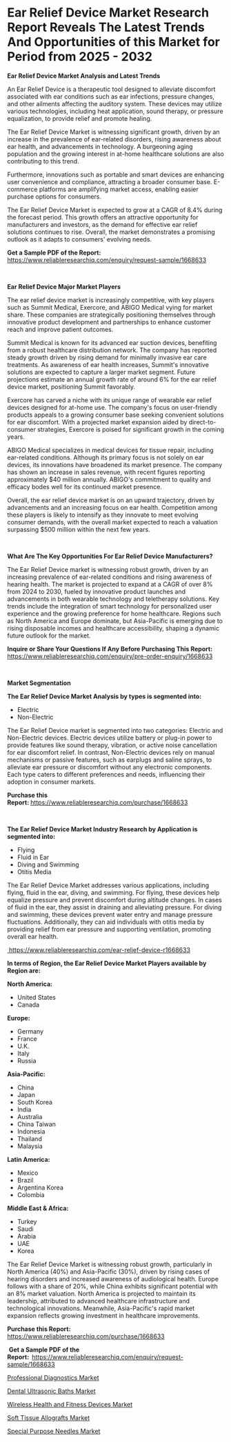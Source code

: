 <p><h1>Ear Relief Device Market Research Report Reveals The Latest Trends And Opportunities of this Market for Period from 2025 - 2032</h1></p><p><strong>Ear Relief Device Market Analysis and Latest Trends</strong></p>
<p><p>An Ear Relief Device is a therapeutic tool designed to alleviate discomfort associated with ear conditions such as ear infections, pressure changes, and other ailments affecting the auditory system. These devices may utilize various technologies, including heat application, sound therapy, or pressure equalization, to provide relief and promote healing. </p><p>The Ear Relief Device Market is witnessing significant growth, driven by an increase in the prevalence of ear-related disorders, rising awareness about ear health, and advancements in technology. A burgeoning aging population and the growing interest in at-home healthcare solutions are also contributing to this trend. </p><p>Furthermore, innovations such as portable and smart devices are enhancing user convenience and compliance, attracting a broader consumer base. E-commerce platforms are amplifying market access, enabling easier purchase options for consumers. </p><p>The Ear Relief Device Market is expected to grow at a CAGR of 8.4% during the forecast period. This growth offers an attractive opportunity for manufacturers and investors, as the demand for effective ear relief solutions continues to rise. Overall, the market demonstrates a promising outlook as it adapts to consumers' evolving needs.</p></p>
<p><strong>Get a Sample PDF of the Report:&nbsp;</strong> <a href="https://www.reliableresearchiq.com/enquiry/request-sample/1668633?utm_campaign=973&utm_medium=2&utm_source=Github&utm_content=ia&utm_term=03032025&utm_id=ear-relief-device">https://www.reliableresearchiq.com/enquiry/request-sample/1668633</a></p>
<p>&nbsp;</p>
<p><strong>Ear Relief Device Major Market Players</strong></p>
<p><p>The ear relief device market is increasingly competitive, with key players such as Summit Medical, Exercore, and ABIGO Medical vying for market share. These companies are strategically positioning themselves through innovative product development and partnerships to enhance customer reach and improve patient outcomes.</p><p>Summit Medical is known for its advanced ear suction devices, benefiting from a robust healthcare distribution network. The company has reported steady growth driven by rising demand for minimally invasive ear care treatments. As awareness of ear health increases, Summit's innovative solutions are expected to capture a larger market segment. Future projections estimate an annual growth rate of around 6% for the ear relief device market, positioning Summit favorably.</p><p>Exercore has carved a niche with its unique range of wearable ear relief devices designed for at-home use. The company's focus on user-friendly products appeals to a growing consumer base seeking convenient solutions for ear discomfort. With a projected market expansion aided by direct-to-consumer strategies, Exercore is poised for significant growth in the coming years.</p><p>ABIGO Medical specializes in medical devices for tissue repair, including ear-related conditions. Although its primary focus is not solely on ear devices, its innovations have broadened its market presence. The company has shown an increase in sales revenue, with recent figures reporting approximately $40 million annually. ABIGO's commitment to quality and efficacy bodes well for its continued market presence.</p><p>Overall, the ear relief device market is on an upward trajectory, driven by advancements and an increasing focus on ear health. Competition among these players is likely to intensify as they innovate to meet evolving consumer demands, with the overall market expected to reach a valuation surpassing $500 million within the next few years.</p></p>
<p>&nbsp;</p>
<p><strong>What Are The Key Opportunities For Ear Relief Device Manufacturers?</strong></p>
<p><p>The Ear Relief Device market is witnessing robust growth, driven by an increasing prevalence of ear-related conditions and rising awareness of hearing health. The market is projected to expand at a CAGR of over 8% from 2024 to 2030, fueled by innovative product launches and advancements in both wearable technology and teletherapy solutions. Key trends include the integration of smart technology for personalized user experience and the growing preference for home healthcare. Regions such as North America and Europe dominate, but Asia-Pacific is emerging due to rising disposable incomes and healthcare accessibility, shaping a dynamic future outlook for the market.</p></p>
<p><strong>Inquire or Share Your Questions If Any Before Purchasing This Report:</strong> <a href="https://www.reliableresearchiq.com/enquiry/pre-order-enquiry/1668633?utm_campaign=973&utm_medium=2&utm_source=Github&utm_content=ia&utm_term=03032025&utm_id=ear-relief-device">https://www.reliableresearchiq.com/enquiry/pre-order-enquiry/1668633</a></p>
<p>&nbsp;</p>
<p><strong>Market Segmentation</strong></p>
<p><strong>The Ear Relief Device Market Analysis by types is segmented into:</strong></p>
<p><ul><li>Electric</li><li>Non-Electric</li></ul></p>
<p><p>The Ear Relief Device market is segmented into two categories: Electric and Non-Electric devices. Electric devices utilize battery or plug-in power to provide features like sound therapy, vibration, or active noise cancellation for ear discomfort relief. In contrast, Non-Electric devices rely on manual mechanisms or passive features, such as earplugs and saline sprays, to alleviate ear pressure or discomfort without any electronic components. Each type caters to different preferences and needs, influencing their adoption in consumer markets.</p></p>
<p><strong>Purchase this Report:&nbsp;</strong><a href="https://www.reliableresearchiq.com/purchase/1668633?utm_campaign=973&utm_medium=2&utm_source=Github&utm_content=ia&utm_term=03032025&utm_id=ear-relief-device">https://www.reliableresearchiq.com/purchase/1668633</a></p>
<p>&nbsp;</p>
<p><strong>The Ear Relief Device Market Industry Research by Application is segmented into:</strong></p>
<p><ul><li>Flying</li><li>Fluid in Ear</li><li>Diving and Swimming</li><li>Otitis Media</li></ul></p>
<p><p>The Ear Relief Device Market addresses various applications, including flying, fluid in the ear, diving, and swimming. For flying, these devices help equalize pressure and prevent discomfort during altitude changes. In cases of fluid in the ear, they assist in draining and alleviating pressure. For diving and swimming, these devices prevent water entry and manage pressure fluctuations. Additionally, they can aid individuals with otitis media by providing relief from ear pressure and supporting ventilation, promoting overall ear health.</p></p>
<p><a href="https://www.reliableresearchiq.com/ear-relief-device-r1668633?utm_campaign=973&utm_medium=2&utm_source=Github&utm_content=ia&utm_term=03032025&utm_id=ear-relief-device">&nbsp;https://www.reliableresearchiq.com/ear-relief-device-r1668633</a></p>
<p><strong>In terms of Region, the Ear Relief Device Market Players available by Region are:</strong></p>
<p>
    <p> <strong> North America: </strong>
        <ul>
            <li>United States</li>
            <li>Canada</li>
        </ul>
        </p> 
    <p> <strong> Europe: </strong>
        <ul>
            <li>Germany</li>
            <li>France</li>
            <li>U.K.</li>
            <li>Italy</li>
            <li>Russia</li>
        </ul>
        </p> 
    <p> <strong> Asia-Pacific: </strong>
        <ul>
            <li>China</li>
            <li>Japan</li>
            <li>South Korea</li>
            <li>India</li>
            <li>Australia</li>
            <li>China Taiwan</li>
            <li>Indonesia</li>
            <li>Thailand</li>
            <li>Malaysia</li>
        </ul>
        </p> 
    <p> <strong> Latin America: </strong>
        <ul>
            <li>Mexico</li>
            <li>Brazil</li>
            <li>Argentina Korea</li>
            <li>Colombia</li>
        </ul>
        </p> 
    <p> <strong> Middle East & Africa: </strong>
        <ul>
            <li>Turkey</li>
            <li>Saudi</li>
            <li>Arabia</li>
            <li>UAE</li>
            <li>Korea</li>
        </ul>
    </p>
    </p>
<p><p>The Ear Relief Device Market is witnessing robust growth, particularly in North America (40%) and Asia-Pacific (30%), driven by rising cases of hearing disorders and increased awareness of audiological health. Europe follows with a share of 20%, while China exhibits significant potential with an 8% market valuation. North America is projected to maintain its leadership, attributed to advanced healthcare infrastructure and technological innovations. Meanwhile, Asia-Pacific's rapid market expansion reflects growing investment in healthcare improvements.</p></p>
<p><strong>Purchase this Report: </strong><a href="https://www.reliableresearchiq.com/purchase/1668633?utm_campaign=973&utm_medium=2&utm_source=Github&utm_content=ia&utm_term=03032025&utm_id=ear-relief-device">https://www.reliableresearchiq.com/purchase/1668633</a></p>
<p>&nbsp;<strong>Get a Sample PDF of the Report:&nbsp;&nbsp;</strong><a href="https://www.reliableresearchiq.com/enquiry/request-sample/1668633?utm_campaign=973&utm_medium=2&utm_source=Github&utm_content=ia&utm_term=03032025&utm_id=ear-relief-device">https://www.reliableresearchiq.com/enquiry/request-sample/1668633</a></p>
<p><strong></strong></p>
<p><p><a href="https://github.com/jensanohishi/Market-Research-Report-List-1/blob/main/professional-diagnostics-market.md?utm_campaign=973&utm_medium=2&utm_source=Github&utm_content=ia&utm_term=03032025&utm_id=ear-relief-device">Professional Diagnostics Market</a></p><p><a href="https://github.com/kavechoxo/Market-Research-Report-List-1/blob/main/dental-ultrasonic-baths-market.md?utm_campaign=973&utm_medium=2&utm_source=Github&utm_content=ia&utm_term=03032025&utm_id=ear-relief-device">Dental Ultrasonic Baths Market</a></p><p><a href="https://github.com/rahu1506/Market-Research-Report-List-6/blob/main/wireless-health-and-fitness-devices-market.md?utm_campaign=973&utm_medium=2&utm_source=Github&utm_content=ia&utm_term=03032025&utm_id=ear-relief-device">Wireless Health and Fitness Devices Market</a></p><p><a href="https://github.com/qianyateina/Market-Research-Report-List-1/blob/main/soft-tissue-allografts-market.md?utm_campaign=973&utm_medium=2&utm_source=Github&utm_content=ia&utm_term=03032025&utm_id=ear-relief-device">Soft Tissue Allografts Market</a></p><p><a href="https://github.com/FassouRP/Market-Research-Report-List-7/blob/main/special-purpose-needles-market.md?utm_campaign=973&utm_medium=2&utm_source=Github&utm_content=ia&utm_term=03032025&utm_id=ear-relief-device">Special Purpose Needles Market</a></p></p>